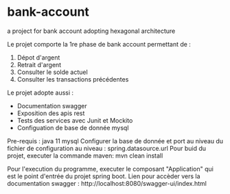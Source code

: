 # bank-account
a project for bank account adopting hexagonal architecture

Le projet comporte la 1re phase de bank account permettant de :
1. Dépot d'argent
2. Retrait d'argent
3. Consulter le solde actuel
4. Consulter les transactions précédentes

Le projet adopte aussi : 
* Documentation swagger
* Exposition des apis rest 
* Tests des services avec Junit et Mockito 
* Configuation de base de donnée mysql

Pre-requis :
java 11
mysql
Configurer la base de donnée et port au niveau du fichier de configuration au niveau : spring.datasource.url
Pour buid du projet, executer la commande maven: mvn clean install

Pour l'execution du programme, executer le composant "Application" qui est le point d'entrée du projet spring boot.
Lien pour accèder vers la documentation swagger : http://localhost:8080/swagger-ui/index.html
